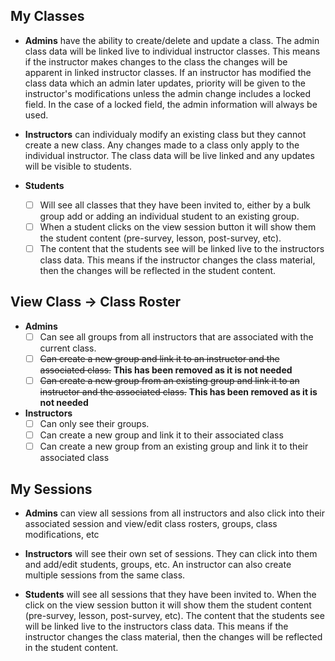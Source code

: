 ## My Classes

  - **Admins** have the ability to create/delete and update a class.  The admin class data will be linked live to individual instructor classes.  This means if the instructor makes changes to the class the changes will be apparent in linked instructor classes.  If an instructor has modified the class data which an admin later updates, priority will be given to the instructor's modifications unless the admin change includes a locked field.  In the case of a locked field, the admin information will always be used.
 
   - **Instructors** can individualy modify an existing class but they cannot create a new class.  Any changes made to a class only apply to the individual instructor.  The class data will be live linked and any updates will be visible to students.
 
 - **Students** 
     - [ ] Will see all classes that they have been invited to, either by a bulk group add or adding an individual student to an existing group.  
     - [ ] When a student clicks on the view session button it will show them the student content (pre-survey, lesson, post-survey, etc).  
     - [ ] The content that the students see will be linked live to the instructors class data.  This means if the instructor changes the class material, then the changes will be reflected in the student content.
 
 ## View Class -> Class Roster
 - **Admins** 
     - [ ] Can see all groups from all instructors that are associated with the current class. 
     - [ ] ~~Can create a new group and link it to an instructor and the associated class.~~ **This has been removed as it is not needed**
     - [ ] ~~Can create a new group from an existing group and link it to an instructor and the associated class.~~ **This has been removed as it is not needed**     
 - **Instructors**
     - [ ] Can only see their groups.  
     - [ ] Can create a new group and link it to their associated class
     - [ ] Can create a new group from an existing group and link it to their associated class

## My Sessions

- **Admins** can view all sessions from all instructors and also click into their associated session and view/edit class rosters, groups, class modifications, etc

- **Instructors** will see their own set of sessions.  They can click into them and add/edit students, groups, etc.  An instructor can also create multiple sessions from the same class.

- **Students** will see all sessions that they have been invited to.  When the click on the view session button it will show them the student content (pre-survey, lesson, post-survey, etc).  The content that the students see will be linked live to the instructors class data.  This means if the instructor changes the class material, then the changes will be reflected in the student content.
